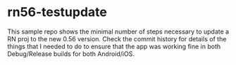 # rn56-testupdate

This sample repo shows the minimal number of steps necessary to update a RN proj to the new 0.56 version. Check the commit history for details of the things that I needed to do to ensure that the app was working fine in both Debug/Release builds for both Android/iOS.
